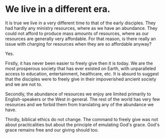 
# We live in a different era.

It is true we live in a very different time to that of the early disciples. They had hardly any ministry resources, where as we have an abundance. They could not afford to produce mass amounts of resources, where as our resources are generally very affordable. For that reason, is there really an issue with charging for resources when they are so affordable anyway?

Yes.

Firstly, it has never been easier to freely give then it is today. We are the most prosperous society that has ever existed on Earth, with unparalleled access to education, entertainment, healthcare, etc. It is absurd to suggest that the disciples were to freely give in their impoverished ancient society and we are not to.

Secondly, the abundance of resources we enjoy are limited primarily to English-speakers or the West in general. The rest of the world has very few resources and we forbid them from translating any of the abundance we have.

Thirdly, biblical ethics do not change. The command to freely give was not about practicalities but about the principle of emulating God's grace. God's grace remains free and our giving should too.

<ArticlePreview id='scope'></ArticlePreview>
